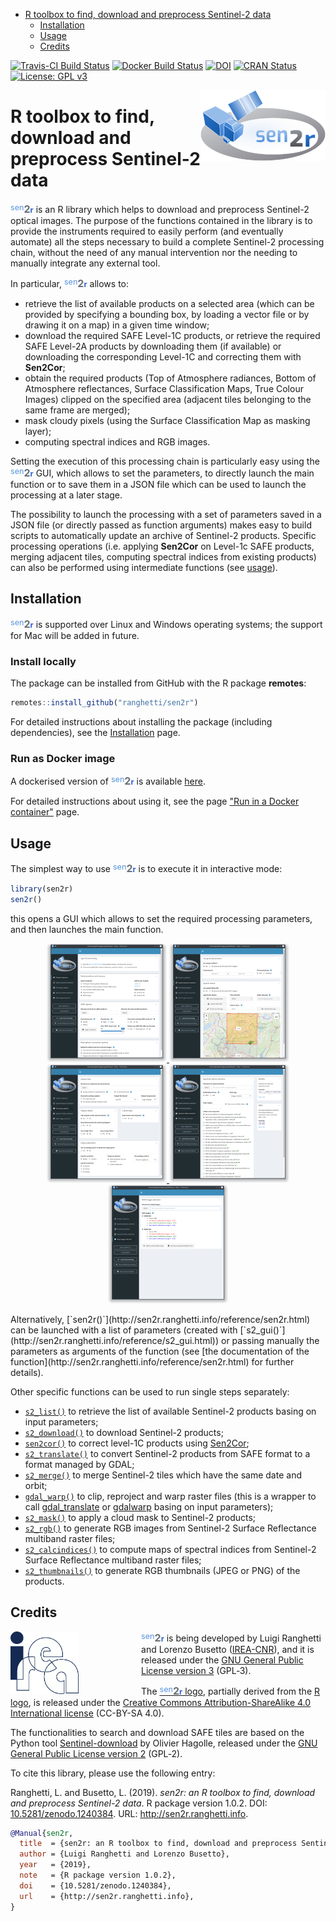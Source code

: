 
-   [R toolbox to find, download and preprocess Sentinel-2 data](#r-toolbox-to-find-download-and-preprocess-sentinel-2-data)
    -   [Installation](#installation)
    -   [Usage](#usage)
    -   [Credits](#credits)

<!-- IMPORTANT: do NOT edit README.Rmd! Edit index.Rmd instead,       -->
<!-- and generate README.Rmd using inst/extdata/code/create_README.sh -->
[![Travis-CI Build Status](https://travis-ci.org/ranghetti/sen2r.svg?branch=master)](https://travis-ci.org/ranghetti/sen2r) [![Docker Build Status](https://img.shields.io/docker/build/ranghetti/sen2r.svg)](https://hub.docker.com/r/ranghetti/sen2r) [![DOI](https://zenodo.org/badge/DOI/10.5281/zenodo.1240384.svg)](https://doi.org/10.5281/zenodo.1240384) [![CRAN Status](http://www.r-pkg.org/badges/version/sen2r)](https://cran.r-project.org/package=sen2r) [![License: GPL v3](https://img.shields.io/badge/License-GPL%20v3-blue.svg)](http://www.gnu.org/licenses/gpl-3.0)

<img src="man/figures/sen2r_logo_200px.png" width="200" height="113" align="right" />

R toolbox to find, download and preprocess Sentinel-2 data
==========================================================

<span style="color:#5793dd;vertical-align:top;font-size:90%;font-weight:normal;">sen</span><span style="color:#6a7077;vertical-align:baseline;font-size:115%;font-weight:bolder;">2</span><span style="color:#2f66d5;vertical-align:baseline;font-size:90%;font-weight:bold;">r</span> is an R library which helps to download and preprocess Sentinel-2 optical images. The purpose of the functions contained in the library is to provide the instruments required to easily perform (and eventually automate) all the steps necessary to build a complete Sentinel-2 processing chain, without the need of any manual intervention nor the needing to manually integrate any external tool.

In particular, <span style="color:#5793dd;vertical-align:top;font-size:90%;font-weight:normal;">sen</span><span style="color:#6a7077;vertical-align:baseline;font-size:115%;font-weight:bolder;">2</span><span style="color:#2f66d5;vertical-align:baseline;font-size:90%;font-weight:bold;">r</span> allows to:

-   retrieve the list of available products on a selected area (which can be provided by specifying a bounding box, by loading a vector file or by drawing it on a map) in a given time window;
-   download the required SAFE Level-1C products, or retrieve the required SAFE Level-2A products by downloading them (if available) or downloading the corresponding Level-1C and correcting them with **Sen2Cor**;
-   obtain the required products (Top of Atmosphere radiances, Bottom of Atmosphere reflectances, Surface Classification Maps, True Colour Images) clipped on the specified area (adjacent tiles belonging to the same frame are merged);
-   mask cloudy pixels (using the Surface Classification Map as masking layer);
-   computing spectral indices and RGB images.

Setting the execution of this processing chain is particularly easy using the <span style="color:#5793dd;vertical-align:top;font-size:90%;font-weight:normal;">sen</span><span style="color:#6a7077;vertical-align:baseline;font-size:115%;font-weight:bolder;">2</span><span style="color:#2f66d5;vertical-align:baseline;font-size:90%;font-weight:bold;">r</span> GUI, which allows to set the parameters, to directly launch the main function or to save them in a JSON file which can be used to launch the processing at a later stage.

The possibility to launch the processing with a set of parameters saved in a JSON file (or directly passed as function arguments) makes easy to build scripts to automatically update an archive of Sentinel-2 products. Specific processing operations (i.e. applying **Sen2Cor** on Level-1c SAFE products, merging adjacent tiles, computing spectral indices from existing products) can also be performed using intermediate functions (see [usage](#usage)).

Installation
------------

<span style="color:#5793dd;vertical-align:top;font-size:90%;font-weight:normal;">sen</span><span style="color:#6a7077;vertical-align:baseline;font-size:115%;font-weight:bolder;">2</span><span style="color:#2f66d5;vertical-align:baseline;font-size:90%;font-weight:bold;">r</span> is supported over Linux and Windows operating systems; the support for Mac will be added in future.

### Install locally

The package can be installed from GitHub with the R package **remotes**:

``` r
remotes::install_github("ranghetti/sen2r")
```

For detailed instructions about installing the package (including dependencies), see the [Installation](http://sen2r.ranghetti.info/articles/installation.html) page.

### Run as Docker image

A dockerised version of <span style="color:#5793dd;vertical-align:top;font-size:90%;font-weight:normal;">sen</span><span style="color:#6a7077;vertical-align:baseline;font-size:115%;font-weight:bolder;">2</span><span style="color:#2f66d5;vertical-align:baseline;font-size:90%;font-weight:bold;">r</span> is available [here](https://hub.docker.com/r/ranghetti/sen2r).

For detailed instructions about using it, see the page ["Run in a Docker container"](http://sen2r.ranghetti.info/articles/docker.html) page.

Usage
-----

The simplest way to use <span style="color:#5793dd;vertical-align:top;font-size:90%;font-weight:normal;">sen</span><span style="color:#6a7077;vertical-align:baseline;font-size:115%;font-weight:bolder;">2</span><span style="color:#2f66d5;vertical-align:baseline;font-size:90%;font-weight:bold;">r</span> is to execute it in interactive mode:

``` r
library(sen2r)
sen2r()
```

this opens a GUI which allows to set the required processing parameters, and then launches the main function.

<p style="text-align:center;">
<a href="https://raw.githubusercontent.com/ranghetti/sen2r/devel/man/figures/sen2r_gui_sheet1.png" target="_blank"> <img src="man/figures/sen2r_gui_sheet1_small.png"> </a> <a href="https://raw.githubusercontent.com/ranghetti/sen2r/devel/man/figures/sen2r_gui_sheet2.png" target="_blank"> <img src="man/figures/sen2r_gui_sheet2_small.png"> </a> <br/> <a href="https://raw.githubusercontent.com/ranghetti/sen2r/devel/man/figures/sen2r_gui_sheet3.png" target="_blank"> <img src="man/figures/sen2r_gui_sheet3_small.png"> </a> <a href="https://raw.githubusercontent.com/ranghetti/sen2r/devel/man/figures/sen2r_gui_sheet4.png" target="_blank"> <img src="man/figures/sen2r_gui_sheet4_small.png"> </a> <a href="https://raw.githubusercontent.com/ranghetti/sen2r/devel/man/figures/sen2r_gui_sheet5.png" target="_blank"> <img src="man/figures/sen2r_gui_sheet5_small.png"> </a>
</p>
Alternatively, [`sen2r()`](http://sen2r.ranghetti.info/reference/sen2r.html) can be launched with a list of parameters (created with [`s2_gui()`](http://sen2r.ranghetti.info/reference/s2_gui.html)) or passing manually the parameters as arguments of the function (see [the documentation of the function](http://sen2r.ranghetti.info/reference/sen2r.html) for further details).

Other specific functions can be used to run single steps separately:

-   [`s2_list()`](http://sen2r.ranghetti.info/reference/s2_list.html) to retrieve the list of available Sentinel-2 products basing on input parameters;
-   [`s2_download()`](http://sen2r.ranghetti.info/reference/s2_download.html) to download Sentinel-2 products;
-   [`sen2cor()`](reference/sen2cor.html) to correct level-1C products using [Sen2Cor](http://step.esa.int/main/third-party-plugins-2/sen2cor);
-   [`s2_translate()`](http://sen2r.ranghetti.info/reference/s2_translate.html) to convert Sentinel-2 products from SAFE format to a format managed by GDAL;
-   [`s2_merge()`](http://sen2r.ranghetti.info/reference/s2_merge.html) to merge Sentinel-2 tiles which have the same date and orbit;
-   [`gdal_warp()`](http://sen2r.ranghetti.info/reference/gdal_warp.html) to clip, reproject and warp raster files (this is a wrapper to call [gdal\_translate](http://www.gdal.org/gdal_translate.html) or [gdalwarp](http://www.gdal.org/gdalwarp.html) basing on input parameters);
-   [`s2_mask()`](http://sen2r.ranghetti.info/reference/s2_mask.html) to apply a cloud mask to Sentinel-2 products;
-   [`s2_rgb()`](http://sen2r.ranghetti.info/reference/s2_rgb.html) to generate RGB images from Sentinel-2 Surface Reflectance multiband raster files;
-   [`s2_calcindices()`](http://sen2r.ranghetti.info/reference/s2_calcindices.html) to compute maps of spectral indices from Sentinel-2 Surface Reflectance multiband raster files;
-   [`s2_thumbnails()`](http://sen2r.ranghetti.info/reference/s2_thumbnails.html) to generate RGB thumbnails (JPEG or PNG) of the products.

Credits
-------

<a href="http://www.irea.cnr.it" target="_blank"> <img src="man/figures/irea_logo_200px.png" height="100" align="left" style="padding-right: 100px;"/></a> <span style="color:#5793dd;vertical-align:top;font-size:90%;font-weight:normal;">sen</span><span style="color:#6a7077;vertical-align:baseline;font-size:115%;font-weight:bolder;">2</span><span style="color:#2f66d5;vertical-align:baseline;font-size:90%;font-weight:bold;">r</span> is being developed by Luigi Ranghetti and Lorenzo Busetto ([IREA-CNR](http://www.irea.cnr.it)), and it is released under the [GNU General Public License version 3](https://www.gnu.org/licenses/gpl-3.0.html) (GPL‑3).

The [<span style="color:#5793dd;vertical-align:top;font-size:90%;font-weight:normal;">sen</span><span style="color:#6a7077;vertical-align:baseline;font-size:115%;font-weight:bolder;">2</span><span style="color:#2f66d5;vertical-align:baseline;font-size:90%;font-weight:bold;">r</span> logo](https://raw.githubusercontent.com/ranghetti/sen2r/devel/man/figures/sen2r_logo_200px.png), partially derived from the [R logo](https://www.r-project.org/logo), is released under the [Creative Commons Attribution-ShareAlike 4.0 International license](https://creativecommons.org/licenses/by-sa/4.0) (CC-BY-SA 4.0).

The functionalities to search and download SAFE tiles are based on the Python tool [Sentinel-download](https://github.com/olivierhagolle/Sentinel-download) by Olivier Hagolle, released under the [GNU General Public License version 2](https://www.gnu.org/licenses/gpl-2.0.html) (GPL‑2).

To cite this library, please use the following entry:

Ranghetti, L. and Busetto, L. (2019). *sen2r: an R toolbox to find, download and preprocess Sentinel-2 data*. R package version 1.0.2. DOI: [10.5281/zenodo.1240384](https://dx.doi.org/10.5281/zenodo.1240384). URL: <http://sen2r.ranghetti.info>.

``` bibtex
@Manual{sen2r,
  title  = {sen2r: an R toolbox to find, download and preprocess Sentinel-2 data},
  author = {Luigi Ranghetti and Lorenzo Busetto},
  year   = {2019},
  note   = {R package version 1.0.2},
  doi    = {10.5281/zenodo.1240384},
  url    = {http://sen2r.ranghetti.info},
}
```
